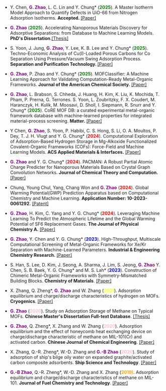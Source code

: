 - Y. Chen, <strong style="color: purple;">G. Zhao</strong>, L. C. Lin and Y. Chung* (<strong style="color: green;">2025</strong>). A Master Isotherm Model Approach to Quantify Defects in UiO-66 from Nitrogen Adsorption Isotherms. <strong> Accepted. </strong> [[Paper]]()

- <strong style="color: purple;">G. Zhao</strong> (<strong style="color: green;">2025</strong>). Accelerating Nanoporous Materials Discovery for Adsorptive Separations: from Database to Machine Learning Models. <strong>PhD's Dissertation</strong>.[[Thesis]](https://dcollection.pusan.ac.kr/srch/srchDetail/000000169044)

- S. Yoon, J. Jung, <strong style="color: purple;">G. Zhao</strong>, Y. Lee, K. B. Lee and Y. Chung* (<strong style="color: green;">2025</strong>). Techno-Economic Analysis of Cu(I)-Loaded Porous Carbons for Co Separation Using Pressure/Vacuum Swing Adsorption Process. <strong>Separation and Purification Technology. </strong> [[Paper]](https://doi.org/10.1016/j.seppur.2025.134786)

- <strong style="color: purple;">G. Zhao</strong>, P. Zhao and Y. Chung* (<strong style="color: green;">2025</strong>). MOFClassifier: A Machine Learning Approach for Validating Computation-Ready Metal-Organic Frameworks. <strong>Journal of the American Chemical Society.</strong> [[Paper]](https://doi.org/10.1021/jacs.5c10126)
                                                                 
- <strong style="color: purple;">G. Zhao</strong>, L. Brabson, S. Chheda, J. Huang, H. Kim, K. Liu, K. Mochida, T. Pham, P. Prerna, G. Terrones. S. Yoon, L. Zoubritzky, F. X. Coudert, M. Haranczyk, H. Kulik, M. Moosavi, D. Sholl, I. Siepmann, R. Snurr and Y. Chung* (<strong style="color: green;">2025</strong>). CoRE MOF DB: a curated experimental metal-organic framework database with machine-learned properties for integrated material-process screening. <strong>Matter.</strong> [[Paper]](https://doi.org/10.1016/j.matt.2025.102140)

- Y Chen, <strong style="color: purple;">G. Zhao</strong>, S. Yoon, P. Habibi, C. S. Hong, S. Li, O. A. Moultos, P. Dey, T. J. H. Vlugt and Y. G. Chung* (<strong style="color: red;">2024</strong>). Computational Exploration of Adsorption-Based Hydrogen Storage in Mg-Alkoxide Functionalized Covalent-Organic Frameworks (COFs): Force-Field and Machine Learning Models. <strong>ACS Applied Materials & Interfaces.</strong> [[Paper]](https://doi.org/10.1021/acsami.4c11953)

- <strong style="color: purple;">G. Zhao</strong> and Y. G. Chung* (<strong style="color: red;">2024</strong>). PACMAN: A Robust Partial Atomic Charge Predicter for Nanoporous Materials Based on Crystal Graph Convolution Networks. <strong>Journal of Chemical Theory and Computation.</strong> [[Paper]](https://doi.org/10.1021/acs.jctc.4c00434)

- Chung, Young Chul, Yang, Chang Won and <strong style="color: purple;">G. Zhao</strong> (<strong style="color: red;">2024</strong>). Global Warming Potential(GWP) Prediction Apparatus based on Computational Chemistry and Machine Learning. <strong>Application Number: 10-2023-0061292.</strong> [[Patent]](http://eng.kipris.or.kr/enghome/main.jsp)
  
- <strong style="color: purple;">G. Zhao</strong>, H. Kim, C. Yang and Y. G. Chung* (<strong style="color: red;">2024</strong>). Leveraging Machine Learning To Predict the Atmospheric Lifetime and the Global Warming Potential of SF6 Replacement Gases. <strong>The Journal of Physical Chemistry A.</strong> [[Paper]](https://doi.org/10.1021/acs.jpca.3c07339)

- <strong style="color: purple;">G. Zhao</strong>, Y. Chen and Y. G. Chung* (<strong style="color: blue;">2023</strong>). High-Throughput, Multiscale Computational Screening of Metal-Organic Frameworks for Xe/Kr Separation with Machine-Learned Parameters. <strong>Industrial & Engineering Chemistry Research.</strong> [[Paper]](https://doi.org/10.1021/acs.iecr.3c02211)

- S. Han, S. Lee, D. Kim, J. Seong, A. Sharma, J. Lim, S. Jeong, <strong style="color: purple;">G. Zhao</strong> Y. Chen, S. B. Baek, Y. G. Chung* and M. S. Lah* (<strong style="color: blue;">2023</strong>). Construction of Chimeric Metal-Organic Frameworks with Symmetry-Mismatched Building Blocks. <strong>Chemistry of Materials</strong>. [[Paper]](https://doi.org/10.1021/acs.chemmater.3c00694)

- X. Zhang, Q. Zheng*, <strong style="color: purple;">G. Zhao</strong> and W. Zhang (<strong style="color: yellow;">2021</strong>). Adsorption equilibrium and charge/discharge characteristics of hydrogen on MOFs. <strong>Cryogenics</strong>. [[Paper]](https://doi.org/10.1016/j.cryogenics.2020.103121)

- <strong style="color: purple;">G. Zhao</strong> (<strong style="color: pink;">2020</strong>). Study on Adsorption Storage of Methane on Typical MOFs. <strong>Chinese Master's Dissertation Full-text Database</strong>. [[Thesis]](https://www.cnki.net/KCMS/detail/detail.aspx?dbcode=CMFD&dbname=CMFD202002&filename=1020961336.nh&uniplatform=OVERSEA&v=vqWERP8d4d0tdmNgXgoea9wc8pdDCihQ941MND2nVh-YMMnGeV1faDCxwuynoug0)

- <strong style="color: purple;">G. Zhao</strong>, Q. Zheng*, X. Zhang and W. Zhang (<strong style="color: pink;">2020</strong>). Adsorption equilibrium and the effect of honeycomb heat exchanging device on charge/discharge characteristic of methane on MIL-101(Cr) and activated carbon. <strong>Chinese Journal of Chemical Engineering</strong>. [[Paper]](https://doi.org/10.1016/j.cjche.2020.04.021)

- X. Zhang, Q.-R. Zheng*, W.-D. Zhang and <strong style="color: purple;">G.-B Zhao</strong> (<strong style="color: pink;">2020</strong>). Study of adsorption of ship's bilge oily water on expanded graphite/activated carbon composite adsorbents. <strong>Ship Science and Technology</strong>. [[Paper]](https://doi.org/10.3404/j.issn.1672-7649.2020.06.021)

- <strong style="color: purple;">G.-B Zhao</strong>, Q.-R. Zheng*, W.-D. Zhang and X. Zhang (<strong style="color: orange;">2019)</strong>. Adsorption equilibrium and charge/discharge characteristics of methane on MIL-101. <strong>Journal of Fuel Chemistry and Technology</strong>. [[Paper]](http://www.scopus.com/inward/record.url?eid=2-s2.0-85077798637&partnerID=MN8TOARS)

